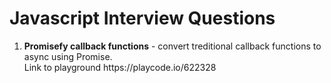 # Javascript Interview Questions
<ol>
  <li>
    <b>Promisefy callback functions</b> - convert treditional callback functions to async using Promise.<br />
    Link to playground https://playcode.io/622328
  </li>
  
</ol>
